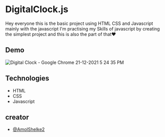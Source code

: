 # DigitalClock.js

Hey everyone this is the basic project using HTML CSS and Javascript mainly with the javascript I'm practising my Skills of javascript by creating the simplest project and this is also the part of that❤️

## Demo
![Digital Clock - Google Chrome 21-12-2021 5 24 35 PM](https://user-images.githubusercontent.com/95171638/146926457-945ec1aa-7f4e-4b01-9dd0-833003b276ce.png)

## Technologies

- HTML
- CSS
- Javascript

## creator

- [@AmolShelke2](https://www.github.com/AmolShelke2)
